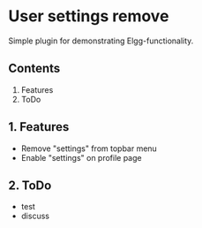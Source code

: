 # User settings remove

Simple plugin for demonstrating Elgg-functionality.

## Contents
1. Features
2. ToDo

## 1. Features
- Remove "settings" from topbar menu
- Enable "settings" on profile page

## 2. ToDo

- test
- discuss
